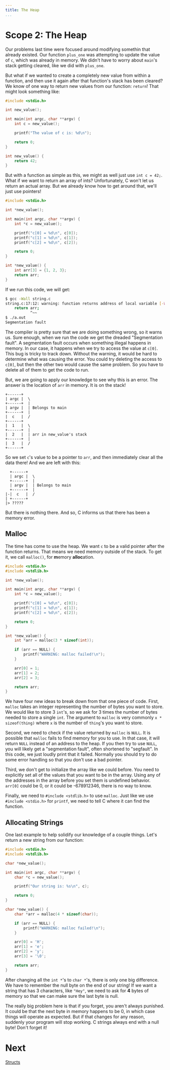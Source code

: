 ```yaml
---
title: The Heap
...
```


# Scope 2: The Heap

Our problems last time were focused around modifying somethin that already
existed. Our function `plus_one` was attempting to update the value of `c`,
which was already in memory. We didn't have to worry about `main`'s stack
getting cleared, like we did with `plus_one`.

But what if we wanted to create a completely new value from within a function,
and then use it again after that function's stack has been cleared? We know of
one way to return new values from our function: `return`! That might look
something like:

```c
#include <stdio.h>

int new_value();

int main(int argc, char **argv) {
    int c = new_value();

    printf("The value of c is: %d\n");

    return 0;
}

int new_value() {
    return 42;
}
```

But with a function as simple as this, we might as well just use `int c = 42;`.
What if we want to return an array of ints? Unfortunately, C won't let us return
an actual array. But we already know how to get around that, we'll just use
pointers!

```c
#include <stdio.h>

int *new_value();

int main(int argc, char **argv) {
    int *c = new_value();

    printf("c[0] = %d\n", c[0]);
    printf("c[1] = %d\n", c[1]);
    printf("c[2] = %d\n", c[2]);

    return 0;
}

int *new_value() {
    int arr[3] = {1, 2, 3};
    return arr;
}
```

If we run this code, we will get:

```bash
$ gcc -Wall string.c
string.c:17:12: warning: function returns address of local variable [-Wreturn-local-addr]
    return arr;
           ^~~
$ ./a.out
Segmentation fault
```

The compiler is pretty sure that we are doing something wrong, so it warns us.
Sure enough, when we run the code we get the dreaded "Segmentation fault". A
segmentation fault occurs when something illegal happens in memory. In our case,
it happens when we try to access the value at `c[0]`. This bug is tricky to
track down. Without the warning, it would be hard to determine what was causing
the error. You could try deleting the access to `c[0]`, but then the other two
would cause the same problem. So you have to delete all of them to get the code
to run.

But, we are going to apply our knowledge to see why this is an error. The answer
is the location of `arr` in memory. It is on the stack!

    +------+
    | argc |  \
    +------+  |
    | argv |  | Belongs to main
    +------+  |
    |  c   |  /
    +------+
    |  1   |  \
    +------+  |
    |  2   |  | arr in new_value's stack
    +------+  |
    |  3   |  /
    +------+

So we set `c`'s value to be a pointer to `arr`, and then immediately clear all
the data there! And we are left with this:

      +------+
      | argc |  \
      +------+  |
      | argv |  | Belongs to main
      +------+  |
    |-|  c   |  /
    | +------+
    |> ?????

But there is nothing there. And so, C informs us that there has been a memory
error.

## Malloc

The time has come to use the heap. We want `c` to be a valid pointer after the
function returns. That means we need memory outside of the stack. To get it, we
call `malloc()`, for **m**emory **alloc**ation.

```c
#include <stdio.h>
#include <stdlib.h>

int *new_value();

int main(int argc, char **argv) {
    int *c = new_value();

    printf("c[0] = %d\n", c[0]);
    printf("c[1] = %d\n", c[1]);
    printf("c[2] = %d\n", c[2]);

    return 0;
}

int *new_value() {
    int *arr = malloc(3 * sizeof(int));

    if (arr == NULL) {
        printf("WARNING: malloc failed!\n");
    }

    arr[0] = 1;
    arr[1] = 2;
    arr[2] = 3;

    return arr;
}
```

We have four new ideas to break down from that one piece of code. First,
`malloc` takes an integer representing the number of bytes you want to store. We
would like to store 3 `int`'s, so we ask for 3 times the number of bytes needed
to store a single `int`. The argument to `malloc` is very commonly `x *
sizeof(thing)` where `x` is the number of `thing`'s you want to store.

Second, we need to check if the value returned by `malloc` is `NULL`. It is
possible that `malloc` fails to find memory for you to use. In that case, it
will return `NULL` instead of an address to the heap. If you then try to use
`NULL`, you will likely get a "segmentation fault", often shortened to
"segfault". In this code, we just loudly print that it failed. Normally you
should try to do some error handling so that you don't use a bad pointer.

Third, we don't get to initialize the array like we could before. You need to
explicitly set all of the values that you want to be in the array. Using any of
the addresses in the array before you set them is undefined behavior. `arr[0]`
could be 0, or it could be -678912346, there is no way to know.

Finally, we need to `#include <stdlib.h>` to use `malloc`. Just like we use
`#include <stdio.h>` for `printf`, we need to tell C where it can find the
function.

## Allocating Strings

One last example to help solidify our knowledge of a couple things. Let's return
a new string from our function:

```c
#include <stdio.h>
#include <stdlib.h>

char *new_value();

int main(int argc, char **argv) {
    char *c = new_value();

    printf("Our string is: %s\n", c);

    return 0;
}

char *new_value() {
    char *arr = malloc(4 * sizeof(char));

    if (arr == NULL) {
        printf("WARNING: malloc failed!\n");
    }

    arr[0] = 'H';
    arr[1] = 'e';
    arr[2] = 'y';
    arr[3] = '\0';

    return arr;
}
```

After changing all the `int *`'s to `char *`'s, there is only one big
difference. We have to remember the null byte on the end of our string! If we
want a string that has 3 characters, like `"Hey"`, we need to ask for **4**
bytes of memory so that we can make sure the last byte is null.

The really big problem here is that if you forget, you aren't always punished.
It could be that the next byte in memory happens to be 0, in which case things
will operate as expected. But if that changes for any reason, suddenly your
program will stop working. C strings always end with a null byte! Don't forget
it!

# Next
[Structs](16-structs.html)

